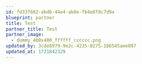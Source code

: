 ```yaml
---
id: fd337682-abdb-44e4-ab8e-fb4e8f8c7d9a
blueprint: partner
title: Test
partner_title: Test
partner_image:
  - dummy_400x400_ffffff_cccccc.png
updated_by: 3cde8979-9e2c-4235-8275-1b6545aee897
updated_at: 1721842329
---
```

